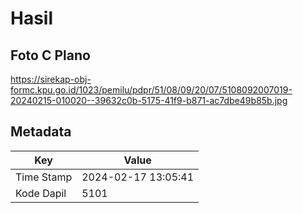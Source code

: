 # Hasil

## Foto C Plano

https://sirekap-obj-formc.kpu.go.id/1023/pemilu/pdpr/51/08/09/20/07/5108092007019-20240215-010020--39632c0b-5175-41f9-b871-ac7dbe49b85b.jpg


## Metadata

| Key        | Value               |
| ---------- | ------------------- |
| Time Stamp | 2024-02-17 13:05:41 |
| Kode Dapil | 5101                |



